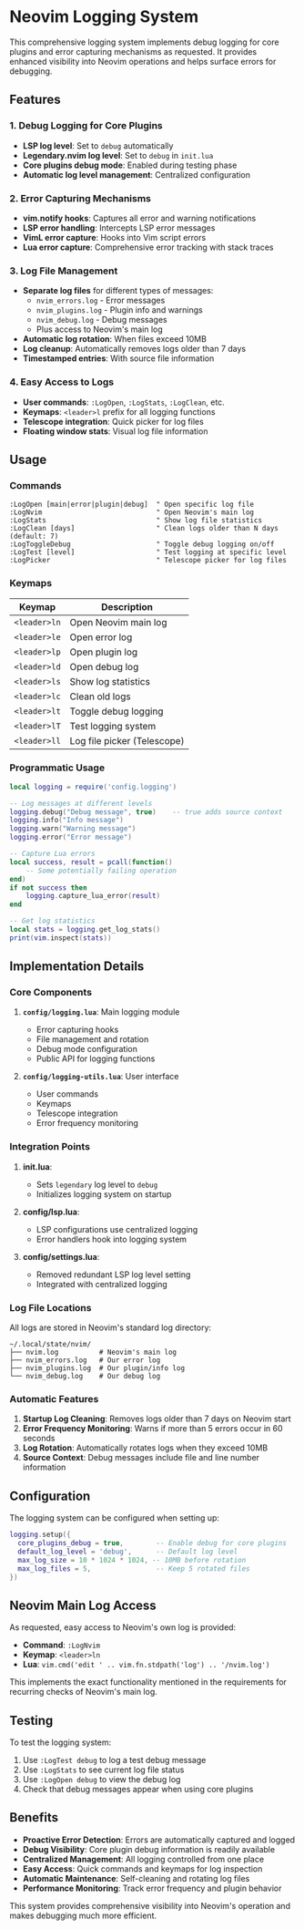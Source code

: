 # Neovim Logging System

This comprehensive logging system implements debug logging for core plugins and error capturing mechanisms as requested. It provides enhanced visibility into Neovim operations and helps surface errors for debugging.

## Features

### 1. Debug Logging for Core Plugins
- **LSP log level**: Set to `debug` automatically
- **Legendary.nvim log level**: Set to `debug` in `init.lua`
- **Core plugins debug mode**: Enabled during testing phase
- **Automatic log level management**: Centralized configuration

### 2. Error Capturing Mechanisms
- **vim.notify hooks**: Captures all error and warning notifications
- **LSP error handling**: Intercepts LSP error messages
- **VimL error capture**: Hooks into Vim script errors
- **Lua error capture**: Comprehensive error tracking with stack traces

### 3. Log File Management
- **Separate log files** for different types of messages:
  - `nvim_errors.log` - Error messages
  - `nvim_plugins.log` - Plugin info and warnings
  - `nvim_debug.log` - Debug messages
  - Plus access to Neovim's main log
- **Automatic log rotation**: When files exceed 10MB
- **Log cleanup**: Automatically removes logs older than 7 days
- **Timestamped entries**: With source file information

### 4. Easy Access to Logs
- **User commands**: `:LogOpen`, `:LogStats`, `:LogClean`, etc.
- **Keymaps**: `<leader>l` prefix for all logging functions
- **Telescope integration**: Quick picker for log files
- **Floating window stats**: Visual log file information

## Usage

### Commands

```vim
:LogOpen [main|error|plugin|debug]  " Open specific log file
:LogNvim                            " Open Neovim's main log
:LogStats                           " Show log file statistics
:LogClean [days]                    " Clean logs older than N days (default: 7)
:LogToggleDebug                     " Toggle debug logging on/off
:LogTest [level]                    " Test logging at specific level
:LogPicker                          " Telescope picker for log files
```

### Keymaps

| Keymap | Description |
|--------|-------------|
| `<leader>ln` | Open Neovim main log |
| `<leader>le` | Open error log |
| `<leader>lp` | Open plugin log |
| `<leader>ld` | Open debug log |
| `<leader>ls` | Show log statistics |
| `<leader>lc` | Clean old logs |
| `<leader>lt` | Toggle debug logging |
| `<leader>lT` | Test logging system |
| `<leader>ll` | Log file picker (Telescope) |

### Programmatic Usage

```lua
local logging = require('config.logging')

-- Log messages at different levels
logging.debug("Debug message", true)    -- true adds source context
logging.info("Info message")
logging.warn("Warning message")
logging.error("Error message")

-- Capture Lua errors
local success, result = pcall(function()
    -- Some potentially failing operation
end)
if not success then
    logging.capture_lua_error(result)
end

-- Get log statistics
local stats = logging.get_log_stats()
print(vim.inspect(stats))
```

## Implementation Details

### Core Components

1. **`config/logging.lua`**: Main logging module
   - Error capturing hooks
   - File management and rotation
   - Debug mode configuration
   - Public API for logging functions

2. **`config/logging-utils.lua`**: User interface
   - User commands
   - Keymaps
   - Telescope integration
   - Error frequency monitoring

### Integration Points

1. **init.lua**: 
   - Sets `legendary` log level to `debug`
   - Initializes logging system on startup

2. **config/lsp.lua**: 
   - LSP configurations use centralized logging
   - Error handlers hook into logging system

3. **config/settings.lua**: 
   - Removed redundant LSP log level setting
   - Integrated with centralized logging

### Log File Locations

All logs are stored in Neovim's standard log directory:
```
~/.local/state/nvim/
├── nvim.log          # Neovim's main log
├── nvim_errors.log   # Our error log
├── nvim_plugins.log  # Our plugin/info log
└── nvim_debug.log    # Our debug log
```

### Automatic Features

1. **Startup Log Cleaning**: Removes logs older than 7 days on Neovim start
2. **Error Frequency Monitoring**: Warns if more than 5 errors occur in 60 seconds
3. **Log Rotation**: Automatically rotates logs when they exceed 10MB
4. **Source Context**: Debug messages include file and line number information

## Configuration

The logging system can be configured when setting up:

```lua
logging.setup({
  core_plugins_debug = true,        -- Enable debug for core plugins
  default_log_level = 'debug',      -- Default log level
  max_log_size = 10 * 1024 * 1024, -- 10MB before rotation
  max_log_files = 5,                -- Keep 5 rotated files
})
```

## Neovim Main Log Access

As requested, easy access to Neovim's own log is provided:

- **Command**: `:LogNvim`
- **Keymap**: `<leader>ln`
- **Lua**: `vim.cmd('edit ' .. vim.fn.stdpath('log') .. '/nvim.log')`

This implements the exact functionality mentioned in the requirements for recurring checks of Neovim's main log.

## Testing

To test the logging system:

1. Use `:LogTest debug` to log a test debug message
2. Use `:LogStats` to see current log file status
3. Use `:LogOpen debug` to view the debug log
4. Check that debug messages appear when using core plugins

## Benefits

- **Proactive Error Detection**: Errors are automatically captured and logged
- **Debug Visibility**: Core plugin debug information is readily available
- **Centralized Management**: All logging controlled from one place
- **Easy Access**: Quick commands and keymaps for log inspection
- **Automatic Maintenance**: Self-cleaning and rotating log files
- **Performance Monitoring**: Track error frequency and plugin behavior

This system provides comprehensive visibility into Neovim's operation and makes debugging much more efficient.

